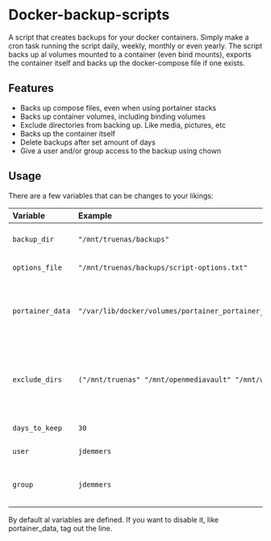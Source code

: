 
# Docker-backup-scripts
A script that creates backups for your docker containers. Simply make a cron task running the script daily, weekly, monthly or even yearly. The script backs up al volumes mounted to a container (even bind mounts), exports the container itself and backs up the docker-compose file if one exists.

## Features
- Backs up compose files, even when using portainer stacks
- Backs up container volumes, including binding volumes
- Exclude directories from backing up. Like media, pictures, etc
- Backs up the container itself
- Delete backups after set amount of days
- Give a user and/or group access to the backup using chown

## Usage
There are a few variables that can be changes to your likings:

| Variable  | Example  | Description                |
| :-------- | :------- | :------------------------- |
| `backup_dir` | `"/mnt/truenas/backups"` | **Required**. Directory where the backups are stored. |
| `options_file` | `"/mnt/truenas/backups/script-options.txt"` | **Required**. Location of the options file.| 
| `portainer_data` | `"/var/lib/docker/volumes/portainer_portainer_data/_data"` | Portainer volume directory. Used to grab the compose file if the container is made within Portainer stacks.| 
| `exclude_dirs` | `("/mnt/truenas" "/mnt/openmediavault" "/mnt/unraid")` | Directories to be excluded from the backup. Example: /mnt/truenas/movies volume in plex as you don't want to backup the movies. | 
| `days_to_keep` | `30` | Amount of days to keep backups. | 
| `user` | `jdemmers` | User to have access to the backups. |
| `group` | `jdemmers` | Group to have access to the backups. User is required |

By default al variables are defined. If you want to disable it, like portainer_data, tag out the line.
